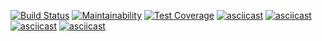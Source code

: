 [![Build Status](https://travis-ci.org/infl4me/project-lvl1-s376.svg?branch=master)](https://travis-ci.org/infl4me/project-lvl1-s376)
[![Maintainability](https://api.codeclimate.com/v1/badges/c63a81ca1e362fe9d080/maintainability)](https://codeclimate.com/github/infl4me/project-lvl1-s376/maintainability)
[![Test Coverage](https://api.codeclimate.com/v1/badges/c63a81ca1e362fe9d080/test_coverage)](https://codeclimate.com/github/infl4me/project-lvl1-s376/test_coverage)
[![asciicast](https://asciinema.org/a/oVqW6WU8CnwzuA7hExzCfkWBS.svg)](https://asciinema.org/a/oVqW6WU8CnwzuA7hExzCfkWBS)
[![asciicast](https://asciinema.org/a/BHtFtBM5Fd728Mx5wOWTL3fE1.svg)](https://asciinema.org/a/BHtFtBM5Fd728Mx5wOWTL3fE1)
[![asciicast](https://asciinema.org/a/1aBgE96nX14kmB1RZCOth0OZD.svg)](https://asciinema.org/a/1aBgE96nX14kmB1RZCOth0OZD)
[![asciicast](https://asciinema.org/a/r0mgnHOsKqtpKZCc6vstue269.svg)](https://asciinema.org/a/r0mgnHOsKqtpKZCc6vstue269)
